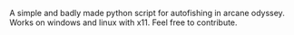 A simple and badly made python script for autofishing in arcane odyssey. Works on windows and linux with x11. Feel free to contribute.